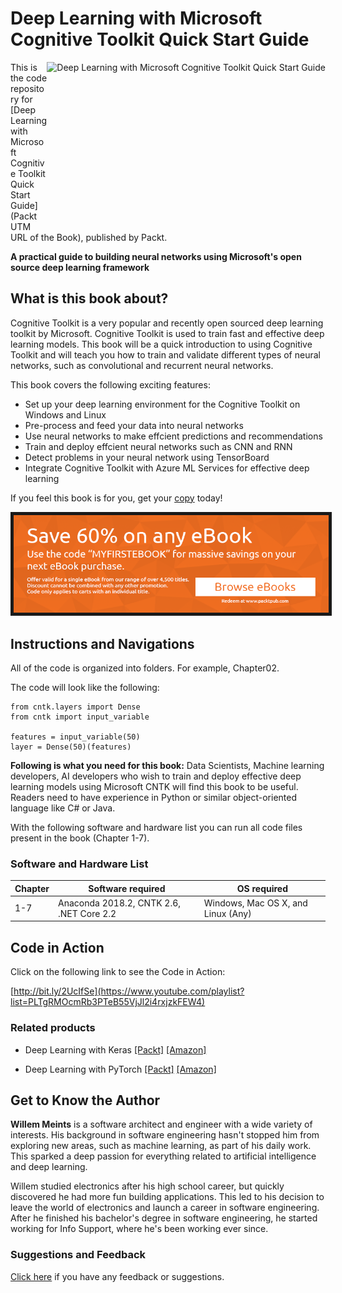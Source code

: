 # Deep Learning with Microsoft Cognitive Toolkit Quick Start Guide

<a href="Packt UTM URL of the Book"><img src="Cover Image URL of the Book" alt="Deep Learning with Microsoft Cognitive Toolkit Quick Start Guide" height="256px" align="right"></a>

This is the code repository for [Deep Learning with Microsoft Cognitive Toolkit Quick Start Guide](Packt UTM URL of the Book), published by Packt.

**A practical guide to building neural networks using Microsoft's open source deep learning framework**

## What is this book about?
Cognitive Toolkit is a very popular and recently open sourced deep learning toolkit by Microsoft. Cognitive Toolkit is used to train fast and effective deep learning models. This book will be a quick introduction to using Cognitive Toolkit and will teach you how to train and validate different types of neural networks, such as convolutional and recurrent neural networks.

This book covers the following exciting features:
* Set up your deep learning environment for the Cognitive Toolkit on Windows and Linux
* Pre-process and feed your data into neural networks
* Use neural networks to make effcient predictions and recommendations
* Train and deploy effcient neural networks such as CNN and RNN
* Detect problems in your neural network using TensorBoard
* Integrate Cognitive Toolkit with Azure ML Services for effective deep learning

If you feel this book is for you, get your [copy](https://www.amazon.com/dp/1789802997) today!

<a href="https://www.packtpub.com/?utm_source=github&utm_medium=banner&utm_campaign=GitHubBanner"><img src="https://raw.githubusercontent.com/PacktPublishing/GitHub/master/GitHub.png" alt="https://www.packtpub.com/" border="5" /></a>

## Instructions and Navigations
All of the code is organized into folders. For example, Chapter02.

The code will look like the following:
```
from cntk.layers import Dense
from cntk import input_variable

features = input_variable(50)
layer = Dense(50)(features)
```

**Following is what you need for this book:**
Data Scientists, Machine learning developers, AI developers who wish to train and deploy effective deep learning models using Microsoft CNTK will find this book to be useful. Readers need to have experience in Python or similar object-oriented language like C# or Java.

With the following software and hardware list you can run all code files present in the book (Chapter 1-7).

### Software and Hardware List

| Chapter  | Software required                   | OS required                        |
| -------- | ------------------------------------| -----------------------------------|
| 1-7        | Anaconda 2018.2, CNTK 2.6, .NET Core 2.2 | Windows, Mac OS X, and Linux (Any) |

## Code in Action

Click on the following link to see the Code in Action:

[http://bit.ly/2UcIfSe](https://www.youtube.com/playlist?list=PLTgRMOcmRb3PTeB55VjJl2i4rxjzkFEW4)

### Related products <Other books you may enjoy>
* Deep Learning with Keras [[Packt]](https://www.packtpub.com/big-data-and-business-intelligence/deep-learning-keras?utm_source=github&utm_medium=repository&utm_campaign=9781787128422) [[Amazon]](https://www.amazon.com/dp/1787128423)

* Deep Learning with PyTorch [[Packt]](https://www.packtpub.com/big-data-and-business-intelligence/deep-learning-pytorch?utm_source=github&utm_medium=repository&utm_campaign=9781788624336) [[Amazon]](https://www.amazon.com/dp/1788624335)

## Get to Know the Author
**Willem Meints** is a software architect and engineer with a wide variety of interests. His background in software engineering hasn't stopped him from exploring new areas, such as machine learning, as part of his daily work. This sparked a deep passion for everything related to artificial intelligence and deep learning.

Willem studied electronics after his high school career, but quickly discovered he had more fun building applications. This led to his decision to leave the world of electronics and launch a career in software engineering. After he finished his bachelor's degree in software engineering, he started working for Info Support, where he's been working ever since.

### Suggestions and Feedback
[Click here](https://docs.google.com/forms/d/e/1FAIpQLSdy7dATC6QmEL81FIUuymZ0Wy9vH1jHkvpY57OiMeKGqib_Ow/viewform) if you have any feedback or suggestions.
